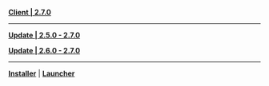 **[Client | 2.7.0](https://autopatchhk.yuanshen.com/client_app/download/pc_zip/20220429112415_dDweiEHDnBI6cKmM/GenshinImpact_2.7.0.zip)**

---

**[Update | 2.5.0 - 2.7.0](https://autopatchhk.yuanshen.com/client_app/update/hk4e_global/10/game_2.5.0_2.7.0_hdiff_HteQ6VmOcgy1PYxw.zip)**

**[Update | 2.6.0 - 2.7.0](https://autopatchhk.yuanshen.com/client_app/update/hk4e_global/10/game_2.6.0_2.7.0_hdiff_zfS2oacTJG7DlBER.zip)**

---

**[Installer](https://autopatchhk.yuanshen.com/client_app/download/launcher/20220516191741_2AjccKRZKzoktMvl/GenshinImpact_install_20220426174309.exe)** | **[Launcher](https://autopatchhk.yuanshen.com/client_app/update/hk4e_global/10/update_20220429120647_db30a72bGuHIXCcF.zip)**
